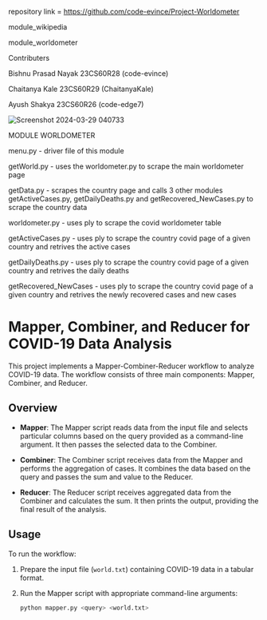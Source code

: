repository link = https://github.com/code-evince/Project-Worldometer

module_wikipedia

module_worldometer

Contributers 

Bishnu Prasad Nayak 23CS60R28 (code-evince)

Chaitanya Kale 23CS60R29 (ChaitanyaKale)

Ayush Shakya 23CS60R26 (code-edge7)


![Screenshot 2024-03-29 040733](https://github.com/code-evince/Project-Worldometer/assets/38295546/d6cfb918-71e6-4341-af20-45ee92267df9)

MODULE WORLDOMETER


menu.py - driver file of this module

getWorld.py - uses the worldometer.py to scrape the main worldometer page

getData.py - scrapes the country page and calls 3 other modules getActiveCases.py, getDailyDeaths.py and getRecovered_NewCases.py to scrape the country data 

worldometer.py - uses ply to scrape the covid worldometer table

getActiveCases.py - uses ply to scrape the country covid page of a given country and retrives the active cases

getDailyDeaths.py - uses ply to scrape the country covid page of a given country and retrives the daily deaths

getRecovered_NewCases - uses ply to scrape the country covid page of a given country and retrives the newly recovered cases and new cases

# Mapper, Combiner, and Reducer for COVID-19 Data Analysis

This project implements a Mapper-Combiner-Reducer workflow to analyze COVID-19 data. The workflow consists of three main components: Mapper, Combiner, and Reducer.

## Overview

- **Mapper**: The Mapper script reads data from the input file and selects particular columns based on the query provided as a command-line argument. It then passes the selected data to the Combiner.

- **Combiner**: The Combiner script receives data from the Mapper and performs the aggregation of cases. It combines the data based on the query and passes the sum and value to the Reducer.

- **Reducer**: The Reducer script receives aggregated data from the Combiner and calculates the sum. It then prints the output, providing the final result of the analysis.

## Usage

To run the workflow:

1. Prepare the input file (`world.txt`) containing COVID-19 data in a tabular format.

2. Run the Mapper script with appropriate command-line arguments:
   ```bash
   python mapper.py <query> <world.txt>



